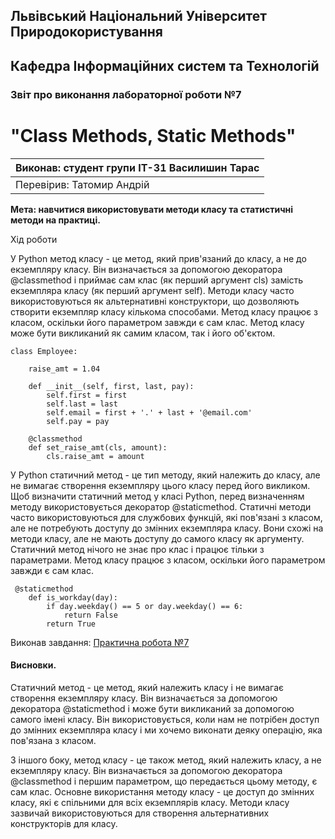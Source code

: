 ## Львівський Національний Університет Природокористування
## Кафедра Інформаційних систем та Технологій



### Звіт про виконання лабораторної роботи №7
# "Class Methods, Static Methods"



| Виконав: студент групи ІТ-31 Василишин Тарас |
|----------------------------------------------|
| Перевірив: Татомир Андрій                    |


**Мета: навчитися використовувати методи класу та статистичні методи на практиці.**


Хід роботи

У Python метод класу - це метод, який прив'язаний до класу, а не до екземпляру класу.
Він визначається за допомогою декоратора @classmethod і приймає сам клас (як перший аргумент cls) замість екземпляра класу (як перший аргумент self).
Методи класу часто використовуються як альтернативні конструктори, що дозволяють створити екземпляр класу кількома способами.
Метод класу працює з класом, оскільки його параметром завжди є сам клас.
Метод класу може бути викликаний як самим класом, так і його об'єктом.
```
class Employee:

    raise_amt = 1.04

    def __init__(self, first, last, pay):
        self.first = first
        self.last = last
        self.email = first + '.' + last + '@email.com'
        self.pay = pay
    
    @classmethod
    def set_raise_amt(cls, amount):
        cls.raise_amt = amount
```
У Python статичний метод - це тип методу, який належить до класу, але не вимагає створення екземпляру цього класу перед його викликом.
Щоб визначити статичний метод у класі Python, перед визначенням методу використовується декоратор @staticmethod.
Статичні методи часто використовуються для службових функцій, які пов'язані з класом, але не потребують доступу до змінних екземпляра класу. 
Вони схожі на методи класу, але не мають доступу до самого класу як аргументу.
Статичний метод нічого не знає про клас і працює тільки з параметрами.
Метод класу працює з класом, оскільки його параметром завжди є сам клас.
```
 @staticmethod
    def is_workday(day):
        if day.weekday() == 5 or day.weekday() == 6:
            return False
        return True
```

Виконав завдання: [Практична робота №7](lab-7.py)


#### Висновки.
Статичний метод - це метод, який належить класу і не вимагає створення екземпляру класу. Він визначається за допомогою декоратора @staticmethod і може бути викликаний за допомогою самого імені класу. 
Він використовується, коли нам не потрібен доступ до змінних екземпляра класу і ми хочемо виконати деяку операцію, яка пов'язана з класом.

З іншого боку, метод класу - це також метод, який належить класу, а не екземпляру класу. Він визначається за допомогою декоратора @classmethod і першим параметром, що передається цьому методу, є сам клас. 
Основне використання методу класу - це доступ до змінних класу, які є спільними для всіх екземплярів класу. Методи класу зазвичай використовуються для створення альтернативних конструкторів для класу.



